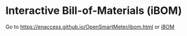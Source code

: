 # Interactive Bill-of-Materials (iBOM)

Go to <https://enaccess.github.io/OpenSmartMeter/ibom.html> or [iBOM](/ibom.html)

